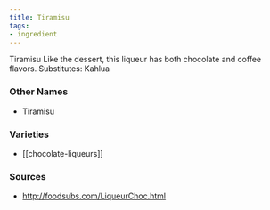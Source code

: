 ```yaml
---
title: Tiramisu
tags:
- ingredient
---
```

Tiramisu Like the dessert, this liqueur has both chocolate and coffee flavors. Substitutes: Kahlua

### Other Names

* Tiramisu

### Varieties

* [[chocolate-liqueurs]]

### Sources
* http://foodsubs.com/LiqueurChoc.html

